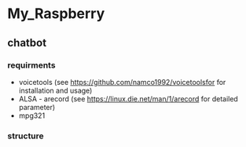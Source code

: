 # My_Raspberry

## chatbot

### requirments

- voicetools (see https://github.com/namco1992/voicetoolsfor  for installation and usage)
- ALSA - arecord  (see https://linux.die.net/man/1/arecord for detailed parameter)
- mpg321 

### structure

